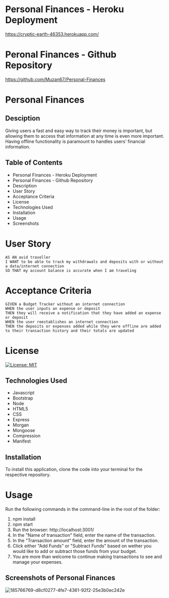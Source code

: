 # Personal Finances - Heroku Deployment
https://cryptic-earth-46353.herokuapp.com/

# Peronal Finances - Github Repository

https://github.com/Muzan67/Personal-Finances

# Personal Finances

## Desciption

Giving users a fast and easy way to track their money is important, but allowing them to access that information at
any time is even more important. Having offline functionality is paramount to handles users’ financial information.

## Table of Contents

- Personal Finances - Heroku Deployment
- Personal Finances - Github Repository
- Description
- User Story
- Acceptance Criteria
- License
- Technologies Used
- Installation
- Usage
- Screenshots

# User Story

```
AS AN avid traveller
I WANT to be able to track my withdrawals and deposits with or without a data/internet connection
SO THAT my account balance is accurate when I am traveling

```

# Acceptance Criteria

```
GIVEN a Budget Tracker without an internet connection
WHEN the user inputs an expense or deposit
THEN they will receive a notification that they have added an expense or deposit
WHEN the user reestablishes an internet connection
THEN the deposits or expenses added while they were offline are added to their transaction history and their totals are updated

```

# License

[![License: MIT](https://img.shields.io/badge/License-MIT-yellow.svg)](https://opensource.org/licenses/MIT)

## Technologies Used

- Javascript
- Bootstrap
- Node
- HTML5
- CSS
- Express
- Morgan
- Mongoose
- Compression
- Manifest

## Installation

To install this application, clone the code into your terminal for the respective repository.

# Usage
Run the following commands in the command-line in the root of the folder:

1. npm install
2. npm start
3. Run the browser: http://localhost:3001/
4. In the "Name of transaction" field, enter the name of the transaction.
5. In the "Transaction amount" field, enter the amount of the transaction.
6. Click either "Add Funds" or "Subtract Funds" based on wether you would like to add or subtract those funds from your budget.
7. You are more than welcome to continue making transactions to see and manage your expenses.

## Screenshots of Personal Finances
![185766769-d8cf0277-4fe7-4361-92f2-25e3b0ec242e](https://user-images.githubusercontent.com/102841726/187489794-2cc77eef-c068-45c7-a655-4f922e34c790.png)

